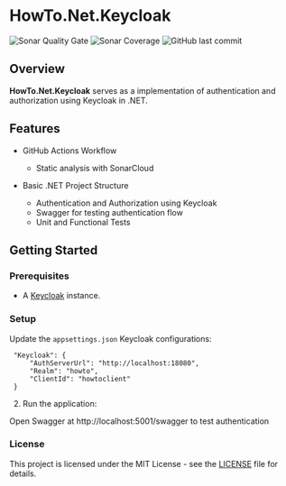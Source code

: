 # HowTo.Net.Keycloak

![Sonar Quality Gate](https://img.shields.io/sonar/quality_gate/gasbrieo_howto-dotnet-keycloak?server=https%3A%2F%2Fsonarcloud.io&style=for-the-badge)
![Sonar Coverage](https://img.shields.io/sonar/coverage/gasbrieo_howto-dotnet-keycloak?server=https%3A%2F%2Fsonarcloud.io&style=for-the-badge)
![GitHub last commit](https://img.shields.io/github/last-commit/gasbrieo/howto-dotnet-keycloak?style=for-the-badge)

## Overview

**HowTo.Net.Keycloak** serves as a implementation of authentication and authorization using Keycloak in .NET.

## Features

- GitHub Actions Workflow

  - Static analysis with SonarCloud

- Basic .NET Project Structure
  - Authentication and Authorization using Keycloak
  - Swagger for testing authentication flow
  - Unit and Functional Tests

## Getting Started

### Prerequisites

- A [Keycloak](https://www.keycloak.org) instance.

### Setup

Update the `appsettings.json` Keycloak configurations:

```
 "Keycloak": {
     "AuthServerUrl": "http://localhost:18080",
     "Realm": "howto",
     "ClientId": "howtoclient"
 }
```

2. Run the application:
   
Open Swagger at http://localhost:5001/swagger to test authentication

### License

This project is licensed under the MIT License - see the [LICENSE](LICENSE) file for details.

